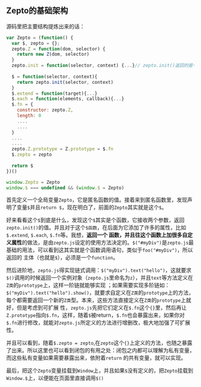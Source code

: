 ## Zepto的基础架构
源码里把主要结构提炼出来的话：
```javascript
var Zepto = (function() {
  var $, zepto = {};
  zepto.Z = function(dom, selector) {
    return new Z(dom, selector)
  }
  zepto.init = function(selector, context) {...}// zepto.init()返回的是一个Zepto对象
  
  $ = function(selector, context){
    return zepto.init(selector, context)
  }
  $.extend = function(target){...}
  $.each = function(elements, callback){...}
  $.fn = {
    constructor: zepto.Z,
    length: 0
    ....
    ....
  }
  ....
  ....
  zepto.Z.prototype = Z.prototype = $.fn
  $.zepto = zepto
  
  return $
})()

window.Zepto = Zepto
window.$ === undefined && (window.$ = Zepto)

```
首先定义一个全局变量`Zepto`，它是匿名函数的值。接着来到匿名函数里，发现声明了变量`$`并且`return $`，现在明白了，前面的`Zepto`其实就是这个`$`。

好来看看这个`$`到底是什么，发现这个`$`其实是个函数，它接收两个参数，返回`zepto.init()`的值。并且对于这个`$函数`，在后面为它添加了许多的属性，比如`$.extend`, `$.each`, `$.fn`等。我想，**返回一个
函数，并且往这个函数上加很多自定义属性**的做法，是由`zepto.js`设定的使用方法决定的。`$("#myDiv")`是`zepto.js`最基础的用法，可以看到这其实就是个函数调用语句，类似于`foo("#myDiv")`，所以返回的
主体（也就是`$`），必须是一个`function`。

然后进阶地，`zepto.js`得实现链式调用：`$("myDiv").text("hello")`，这就要求`$()`调用的时候返回一个实例对象（`zepto.js`里命名为`z`），并且`text`等方法定义在`Z类`的`prototype`上，这样一阶链就能够实现
；如果需要实现多阶链如：`$("myDiv").text("hello").show()`，就要求自定义在`Z类`的`prototype`上的方法，每个都需要返回一个新的`Z类`型。本来，这些方法直接定义在`Z类`的`prototype`上就好，但是考虑到可扩展
性，`zepto.js`先把它们定义在`$.fn`这个`{}`里，然后再让`Z.prototype`指向`$.fn`，这样，随着`$`被return，`$.fn`也会暴露出来，如果你对`$.fn`进行修改，就能对`zepto.js`所定义的方法进行增删改，极大地加强了可扩展性。

并且可以看到，随着`$.zepto = zepto`,在`zepto`这个`{}`上定义的方法，也随之暴露了出来。所以这里也可以看到闭包的有用之处：闭包之内都可以理解为私有变量，而这些私有变量如果需要暴露出来，依附着`return`
的共有变量，就可以实现。

最后，把这个`Zepto`变量挂载到`Window`上，并且如果`$`没有定义的，把`Zepto`挂载到`Window.$`上，以便能在页面里直接调用`$()`

